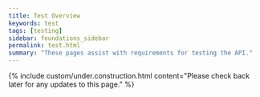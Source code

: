 ```yaml
---
title: Test Overview
keywords: test
tags: [testing]
sidebar: foundations_sidebar
permalink: test.html
summary: "These pages assist with requirements for testing the API."
---
```



{% include custom/under.construction.html content="Please check back later for any updates to this page." %}

<!--
### 1. Testing Overview
The Test section contains a common baseline for testing FHIR based API's to ensure a satisfactory level of technical conformance has been reached. A FHIR based API contains individual layers that require testing, which when combined will form a complete and detailed test log for the API prior to any formal assurance activities being carried out.

Testing may include the following:

- API conformance based on NHS Digital FHIR policy 
- RESTful conformance
- Security
- Authentication
- Payload(s)
- Spine Integration
- Clinical Safety
- End-to-End Testing

Depending on the API, it may be necessary to carry out the additional non-functional testing:

- Penetration Testing
- Performance
- Volumetrics

### 2. FHIR Servers

Where testing requires the use of a FHIR server, there are several options available.

#### 2.1 Public Servers

There are many freely available public servers that can be used to test with.  For a comprehensive list of servers, navigate to [Publicly Available FHIR Servers for testing](http://wiki.hl7.org/index.php?title=Publicly_Available_FHIR_Servers_for_testing)

#### 2.2 Local/Private Server

There are two well supported FHIR servers that can be downloaded and used for testing within your own environment:

**HAPI-FHIR**

A servlet based RESTful server, which is an Open Source application written in Java. More information can be found at [http://hapifhir.io/](http://hapifhir.io/).

**Furore Vonk**

Vonk is created by Furore and is a user friendly RESTful server. It's free for testing, but does require that you restart the server everyday. It can be ran in Docker or as a .NET executable. More information can be found at [https://fhir.furore.com/](https://fhir.furore.com/)
-->


<!--
The Test section contains descriptions of approaches and suggestions for building APIs.

| Page              |  Description    |
|+---------------------|+--------------------------------+|
| Patterns / Topology | Describes access patterns necessary which influence the access, security and use of APIs. Depending on the pattern or topology of the requesting and responding system. The relationship between the requestor and responder influences the choice of access mechanism, security of payload and access finally build of the system |
| Access | The access mechanism and of requesting system is influenced by many factors. This section demonstrates the design decisions to consider | 
| Security | The security of the FHIR payload, access and data at rest are all important design decisions while building an API. | 
| Test Data | The test data allows the testing of the API at the individual response level. | 

{% include note.html content="This section provides an overview of the main elements of the testing process to consider within API development" %}


# Providing an API #

The following diagram explains the elements of APIs allowing a the development of APIs:

{% include custom/provide_api.svg %}

# Contribute #

This site is structured around API users, developers and architects. Please get involved in the journey.

{% include custom/api_overview.svg %}
-->